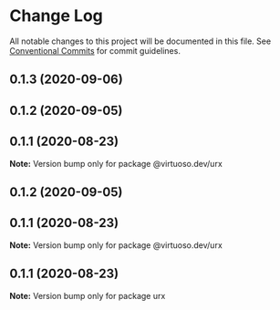 # Change Log

All notable changes to this project will be documented in this file.
See [Conventional Commits](https://conventionalcommits.org) for commit guidelines.

## 0.1.3 (2020-09-06)



## 0.1.2 (2020-09-05)



## 0.1.1 (2020-08-23)

**Note:** Version bump only for package @virtuoso.dev/urx





## 0.1.2 (2020-09-05)



## 0.1.1 (2020-08-23)

**Note:** Version bump only for package @virtuoso.dev/urx





## 0.1.1 (2020-08-23)

**Note:** Version bump only for package urx
